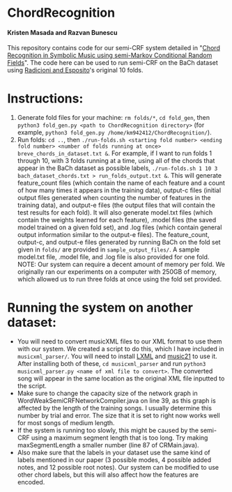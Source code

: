 # ChordRecognition
#### Kristen Masada and Razvan Bunescu

This repository contains code for our semi-CRF system detailed in "[Chord Recognition in Symbolic Music using semi-Markov Conditional Random Fields](https://kristenmasada.github.io/publications/ismir17/ismir17.pdf)". The code here can be used to run semi-CRF on the BaCh dataset using [Radicioni and Esposito](https://pdfs.semanticscholar.org/3fe9/2031e8093b00b4b39ed0fc2bdb323b8dffb6.pdf)'s original 10 folds.

# Instructions:
1. Generate fold files for your machine: `rm folds/*`, `cd fold_gen`, then `python3 fold_gen.py <path to ChordRecognition directory>` (for example, `python3 fold_gen.py /home/km942412/ChordRecognition/`).
2. Run folds: `cd ..`, then `./run-folds.sh <starting fold number> <ending fold number> <number of folds running at once> breve_chords_in_dataset.txt &`. For example, if I want to run folds 1 through 10, with 3 folds running at a time, using all of the chords that appear in the BaCh dataset as possible labels, `./run-folds.sh 1 10 3 bach_dataset_chords.txt > run_folds_output.txt &`. This will generate feature_count files (which contain the name of each feature and a count of how many times it appears in the training data), output-c files (initial output files generated when counting the number of features in the training data), and output-e files (the output files that will contain the test results for each fold). It will also generate model.txt files (which contain the weights learned for each feature), .model files (the saved model trained on a given fold set), and .log files (which contain general output information similar to the output-e files). The feature_count, output-c, and output-e files generated by running BaCh on the fold set given in `folds/` are provided in `sample_output_files/`. A sample model.txt file, .model file, and .log file is also provided for one fold.
NOTE: Our system can require a decent amount of memory per fold. We originally ran our experiments on a computer with 250GB of memory, which allowed us to run three folds at once using the fold set provided.


# Running the system on another dataset:
* You will need to convert musicXML files to our XML format to use them with our system. We created a script to do this, which I have included in `musicxml_parser/`. You will need to install [LXML](http://lxml.de/installation.html) and [music21](http://web.mit.edu/music21/doc/installing/index.html) to use it. After installing both of these, `cd musicxml_parser` and run `python3 musicxml_parser.py <name of xml file to convert>`. The converted song will appear in the same location as the original XML file inputted to the script.
* Make sure to change the capacity size of the network graph in WordWeakSemiCRFNetworkCompiler.java on line 39, as this graph is affected by the length of the training songs. I usually determine this number by trial and error. The size that it is set to right now works well for most songs of medium length. 
* If the system is running too slowly, this might be caused by the semi-CRF using a maximum segment length that is too long. Try making maxSegmentLength a smaller number (line 87 of CRMain.java).
* Also make sure that the labels in your dataset use the same kind of labels mentioned in our paper (3 possible modes, 4 possible added notes, and 12 possible root notes). Our system can be modified to use other chord labels, but this will also affect how the features are encoded.
